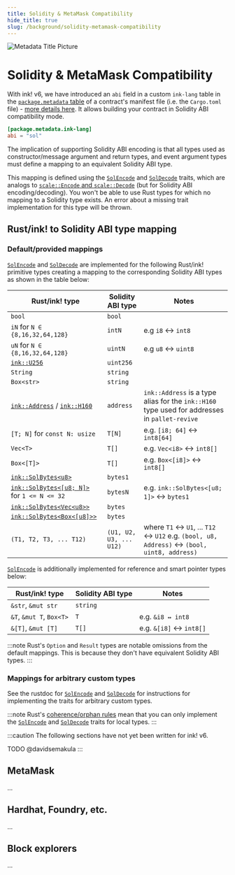 ```yaml
---
title: Solidity & MetaMask Compatibility
hide_title: true
slug: /background/solidity-metamask-compatibility
---
```


<head>
    <meta name="description" content="Explanation of ink!'s compatibility with Solidity and Ethereum tooling (MetaMask, block explorers, Hardhat, …)." />
    <meta name="keywords" content="Ethereum, MetaMask, Solidity, Hardhat, ink!" />
    <meta property="og:title" content="Solidity & MetaMask Compatibility" />
    <meta property="og:description" content="Explanation of ink!'s compatibility with Solidity and Ethereum tooling (MetaMask, block explorers, Hardhat, …)." />
    <meta property="og:image" content="https://use-ink.com/img/opengraph/solidity-metamask.jpg" />
    <meta property="og:image:width" content="1200" />
    <meta property="og:image:height" content="630" />
    <meta property="og:image:alt" content="Solidity and MetaMask" />
    <meta property="og:image:type" content="image/jpg" />
</head>

![Metadata Title Picture](/img/title/solidity.svg)

# Solidity & MetaMask Compatibility

With ink! v6, we have introduced an `abi` field in a custom `ink-lang` table 
in the [`package.metadata` table][package-metadata] of a contract's manifest
file (i.e. the `Cargo.toml` file) - [more details here][abi-declaration].
It allows building your contract in Solidity ABI compatibility mode.

```toml
[package.metadata.ink-lang]
abi = "sol"
```

The implication of supporting Solidity ABI encoding is that all types used as constructor/message argument 
and return types, and event argument types must define a mapping to an equivalent Solidity ABI type.

This mapping is defined using the [`SolEncode`][sol-trait-encode] and [`SolDecode`][sol-trait-decode] traits, 
which are analogs to [`scale::Encode` and `scale::Decode`][scale-codec] (but for Solidity ABI encoding/decoding).
You won't be able to use Rust types for which no mapping to a Solidity type exists.
An error about a missing trait implementation for this type will be thrown.

[package-metadata]: https://doc.rust-lang.org/cargo/reference/manifest.html#the-metadata-table
[abi-declaration]: ../basics/abi#declaring-the-abi
[sol-trait-encode]: https://docs.rs/ink/latest/ink/trait.SolEncode.html
[sol-trait-decode]: https://docs.rs/ink/latest/ink/trait.SolEncode.html
[scale-codec]: https://docs.rs/parity-scale-codec/latest/parity_scale_codec

## Rust/ink! to Solidity ABI type mapping

### Default/provided mappings

[`SolEncode`][sol-trait-encode] and [`SolDecode`][sol-trait-decode] are implemented
for the following Rust/ink! primitive types creating a mapping
to the corresponding Solidity ABI types as shown in the table below:

| Rust/ink! type | Solidity ABI type | Notes |
| -------------- | ----------------- | ----- |
| `bool` | `bool` ||
| `iN` for `N ∈ {8,16,32,64,128}` | `intN` | e.g `i8` ↔ `int8` |
| `uN` for `N ∈ {8,16,32,64,128}` | `uintN` | e.g `u8` ↔ `uint8` |
| [`ink::U256`][ink-u256] | `uint256` ||
| `String` | `string` ||
| `Box<str>` | `string` ||
| [`ink::Address`][ink-address] / [`ink::H160`][ink-h160] | `address` | `ink::Address` is a type alias for the `ink::H160` type used for addresses in `pallet-revive` |
| `[T; N]` for `const N: usize` | `T[N]` | e.g. `[i8; 64]` ↔ `int8[64]` |
| `Vec<T>` | `T[]` | e.g. `Vec<i8>` ↔ `int8[]` |
| `Box<[T]>` | `T[]` | e.g. `Box<[i8]>` ↔ `int8[]` |
| [`ink::SolBytes<u8>`][ink-sol-bytes] | `bytes1` ||
| [`ink::SolBytes<[u8; N]>`][ink-sol-bytes] for `1 <= N <= 32` | `bytesN` | e.g. `ink::SolBytes<[u8; 1]>` ↔ `bytes1` |
| [`ink::SolBytes<Vec<u8>>`][ink-sol-bytes] | `bytes` ||
| [`ink::SolBytes<Box<[u8]>>`][ink-sol-bytes] | `bytes` ||
| `(T1, T2, T3, ... T12)` | `(U1, U2, U3, ... U12)` | where `T1` ↔ `U1`, ... `T12` ↔ `U12` e.g. `(bool, u8, Address)` ↔ `(bool, uint8, address)` |

[`SolEncode`][sol-trait-encode] is additionally implemented for reference and smart
pointer types below:

| Rust/ink! type | Solidity ABI type | Notes |
| -------------- | ----------------- | ----- |
| `&str`, `&mut str` | `string` ||
| `&T`, `&mut T`, `Box<T>` | `T` | e.g. `&i8 ↔ int8` |
| `&[T]`, `&mut [T]` | `T[]` | e.g. `&[i8]` ↔ `int8[]` |

[ink-u256]: https://docs.rs/ink/latest/ink/struct.U256.html
[ink-address]: https://docs.rs/ink/latest/ink/type.Address.html
[ink-h160]: https://docs.rs/ink/latest/ink/struct.H160.html
[ink-sol-bytes]: https://docs.rs/ink/latest/ink/struct.SolBytes.html

:::note
Rust's `Option` and `Result` types are notable omissions from the default mappings.
This is because they don't have equivalent Solidity ABI types.
:::

### Mappings for arbitrary custom types

See the rustdoc for [`SolEncode`][sol-trait-encode] and [`SolDecode`][sol-trait-decode]
for instructions for implementing the traits for arbitrary custom types.

:::note
Rust's [coherence/orphan rules][rust-coherence] mean that you can
only implement the [`SolEncode`][sol-trait-encode] and [`SolDecode`][sol-trait-decode]
traits for local types.
:::

[rust-coherence]: https://doc.rust-lang.org/reference/items/implementations.html#trait-implementation-coherence

:::caution
The following sections have not yet been written for ink! v6.

TODO @davidsemakula
:::

## MetaMask

…

## Hardhat, Foundry, etc.

…

## Block explorers

…
